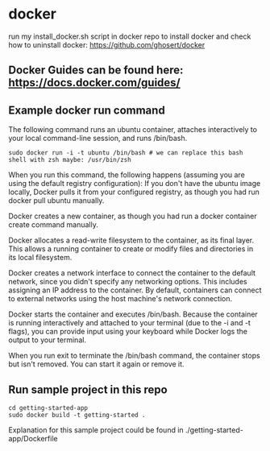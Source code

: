# docker

run my install_docker.sh script in docker repo to install docker and check how to uninstall docker: https://github.com/ghosert/docker

## Docker Guides can be found here: https://docs.docker.com/guides/

## Example docker run command

The following command runs an ubuntu container, attaches interactively to your local command-line session, and runs /bin/bash.

```
sudo docker run -i -t ubuntu /bin/bash # we can replace this bash shell with zsh maybe: /usr/bin/zsh
```

When you run this command, the following happens (assuming you are using the default registry configuration):
If you don't have the ubuntu image locally, Docker pulls it from your configured registry, as though you had run docker pull ubuntu manually.

Docker creates a new container, as though you had run a docker container create command manually.

Docker allocates a read-write filesystem to the container, as its final layer. This allows a running container to create or modify files and directories in its local filesystem.

Docker creates a network interface to connect the container to the default network, since you didn't specify any networking options. This includes assigning an IP address to the container. By default, containers can connect to external networks using the host machine's network connection.

Docker starts the container and executes /bin/bash. Because the container is running interactively and attached to your terminal (due to the -i and -t flags), you can provide input using your keyboard while Docker logs the output to your terminal.

When you run exit to terminate the /bin/bash command, the container stops but isn't removed. You can start it again or remove it.

## Run sample project in this repo

```
cd getting-started-app
sudo docker build -t getting-started .
```

Explanation for this sample project could be found in ./getting-started-app/Dockerfile

